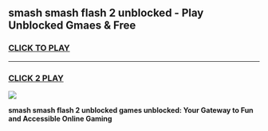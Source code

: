 
## smash smash flash 2 unblocked - Play Unblocked Gmaes & Free
<h3>
<a href="https://news.freeplayer.one?title=smash_smash_flash_2_unblocked&ref=16F">CLICK TO PLAY</a></h3>
<hr>

<h3>
<a href="https://news.freeplayer.one?title=smash_smash_flash_2_unblocked&ref=16F">CLICK 2 PLAY</a>
  
</h3>

<a href="https://news.freeplayer.one?title=smash_smash_flash_2_unblocked&ref=16F/"><img src="https://clearcache.store/games.png"></a>


**smash smash flash 2 unblocked games unblocked: Your Gateway to Fun and Accessible Online Gaming**

